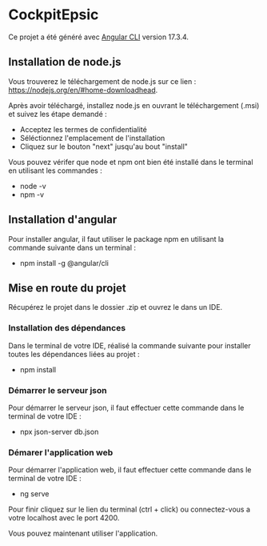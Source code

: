 # CockpitEpsic

Ce projet a été généré avec [Angular CLI](https://github.com/angular/angular-cli) version 17.3.4.

## Installation de node.js

Vous trouverez le téléchargement de node.js sur ce lien : https://nodejs.org/en/#home-downloadhead.

Après avoir téléchargé, installez node.js en ouvrant le téléchargement (.msi) et suivez les étape demandé : 
- Acceptez les termes de confidentialité
- Séléctionnez l'emplacement de l'installation
- Cliquez sur le bouton "next" jusqu'au bout "install"

Vous pouvez vérifer que node et npm ont bien été installé dans le terminal en utilisant les commandes :
- node -v 
- npm -v

## Installation d'angular

Pour installer angular, il faut utiliser le package npm en utilisant la commande suivante dans un terminal : 

- npm install -g @angular/cli

## Mise en route du projet

Récupérez le projet dans le dossier .zip et ouvrez le dans un IDE.

### Installation des dépendances

Dans le terminal de votre IDE, réalisé la commande suivante pour installer toutes les dépendances liées au projet :

- npm install

### Démarrer le serveur json

Pour démarrer le serveur json, il faut effectuer cette commande dans le terminal de votre IDE :

- npx json-server db.json

### Démarer l'application web

Pour démarrer l'application web, il faut effectuer cette commande dans le terminal de votre IDE :

- ng serve

Pour finir cliquez sur le lien du terminal (ctrl + click) ou connectez-vous a votre localhost avec le port 4200.

Vous pouvez maintenant utiliser l'application.
